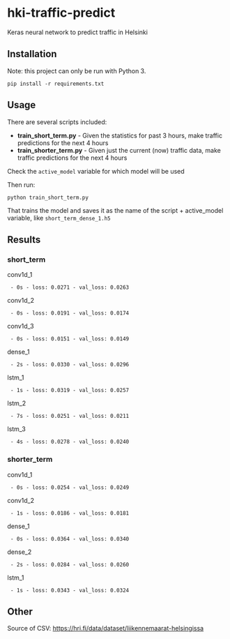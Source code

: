 # hki-traffic-predict

Keras neural network to predict traffic in Helsinki

## Installation

Note: this project can only be run with Python 3.

`pip install -r requirements.txt`

## Usage

There are several scripts included:

- **train_short_term.py** - Given the statistics for past 3 hours, make traffic predictions for the next 4 hours
- **train_shorter_term.py** - Given just the current (now) traffic data, make traffic predictions for the next 4 hours

Check the `active_model` variable for which model will be used

Then run:

`python train_short_term.py`

That trains the model and saves it as the name of the script + active\_model variable, like `short_term_dense_1.h5`

## Results

### short_term

conv1d_1

` - 0s - loss: 0.0271 - val_loss: 0.0263`

conv1d_2

` - 0s - loss: 0.0191 - val_loss: 0.0174`

conv1d_3

` - 0s - loss: 0.0151 - val_loss: 0.0149`

dense_1

` - 2s - loss: 0.0330 - val_loss: 0.0296`

lstm_1

` - 1s - loss: 0.0319 - val_loss: 0.0257`

lstm_2

` - 7s - loss: 0.0251 - val_loss: 0.0211`

lstm_3

` - 4s - loss: 0.0278 - val_loss: 0.0240`

### shorter_term

conv1d_1

` - 0s - loss: 0.0254 - val_loss: 0.0249`

conv1d_2

` - 1s - loss: 0.0186 - val_loss: 0.0181`

dense_1 

` - 0s - loss: 0.0364 - val_loss: 0.0340`

dense_2

` - 2s - loss: 0.0284 - val_loss: 0.0260`

lstm_1

` - 1s - loss: 0.0343 - val_loss: 0.0324`


## Other

Source of CSV: https://hri.fi/data/dataset/liikennemaarat-helsingissa
